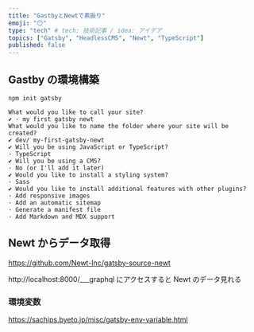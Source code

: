 ```yaml
---
title: "GastbyとNewtで素振り"
emoji: "😶"
type: "tech" # tech: 技術記事 / idea: アイデア
topics: ["Gatsby", "HeadlessCMS", "Newt", "TypeScript"]
published: false
---
```


## Gastby の環境構築

```
npm init gatsby
```

```
What would you like to call your site?
✔ · my first gatsby newt
What would you like to name the folder where your site will be created?
✔ dev/ my-first-gatsby-newt
✔ Will you be using JavaScript or TypeScript?
· TypeScript
✔ Will you be using a CMS?
· No (or I'll add it later)
✔ Would you like to install a styling system?
· Sass
✔ Would you like to install additional features with other plugins?
· Add responsive images
· Add an automatic sitemap
· Generate a manifest file
· Add Markdown and MDX support
```

## Newt からデータ取得

https://github.com/Newt-Inc/gatsby-source-newt

http://localhost:8000/\_\_\_graphql にアクセスすると
Newt のデータ見れる

### 環境変数

https://sachips.byeto.jp/misc/gatsby-env-variable.html
